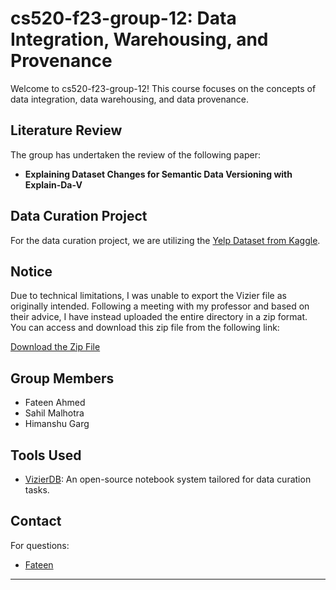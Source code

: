 # cs520-f23-group-12: Data Integration, Warehousing, and Provenance

Welcome to cs520-f23-group-12! This course focuses on the concepts of data integration, data warehousing, and data provenance.

## Literature Review

The group has undertaken the review of the following paper:
- **Explaining Dataset Changes for Semantic Data Versioning with Explain-Da-V**

## Data Curation Project

For the data curation project, we are utilizing the [Yelp Dataset from Kaggle](https://www.kaggle.com/datasets/yelp-dataset/yelp-dataset/data).

## Notice

Due to technical limitations, I was unable to export the Vizier file as originally intended. Following a meeting with my professor and based on their advice, I have instead uploaded the entire directory in a zip format. You can access and download this zip file from the following link:

[Download the Zip File](vizier-520-project-data.zip)

## Group Members

- Fateen Ahmed
- Sahil Malhotra
- Himanshu Garg

## Tools Used

- [VizierDB](https://github.com/IITDBGroup/cs520): An open-source notebook system tailored for data curation tasks.

## Contact

For questions:
-  [Fateen](mailto:fahmed22@hawk.iit.edu)

---


